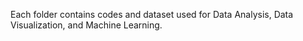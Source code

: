 Each folder contains codes and dataset used for Data Analysis, Data Visualization, and Machine Learning.
